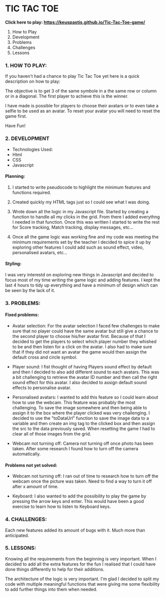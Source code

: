 # TIC TAC TOE
**Click here to play: https://keuspastis.github.io/Tic-Tac-Toe-game/**

1. How to Play
2. Development
3. Problems
4. Challenges
5. Lessons

### 1. HOW TO PLAY:

If you haven't had a chance to play Tic Tac Toe yet here is a quick description on how to play:

The objective is to get 3 of the same symbole in a the same row or column or in a diagonal. The first player to achieve this is the winner.

I have made is possible for players to choose their avatars or to even take a selfie to be used as an avatar. To reset your avatar you will need to reset the game first.

Have Fun!



### 2. DEVELOPMENT

* Technologies Used:
* Html
* CSS
* Javascript

#### Planning:
1. I started to write pseudocode to highlight the minimum features and functions required. 

2. Created quickly my HTML tags just so I could see what I was doing.

3. Wrote down all the logic in my Javascript file. Started by creating a function to handle all my clicks in the grid. From there I added everythng I needed in that function. Once this was written I started to write the rest for Score tracking, Match tracking, display messages, etc...

4. Once all the game logic was working fine and my code was meeting the minimum requirements set by the teacher I decided to spice it up by exploring other features I could add such as sound effect, video, personalised avatars, etc...

#### Styling:
I was very interestd on exploring new things in Javascript and decided to focus most of my time writing the game logic and adding features. I kept the last 4 hours to tidy up everything and have a minimum of design which can be seen by the lack of it. 



### 3. PROBLEMS:
#### Fixed problems:
* Avatar selection: For the avatar selection I faced few challenges to make sure that no player could have the same avatar but still give a chance to the second player to choose his/her avatar first. Because of that I decided to get the players to select which player number they whished to be and then listen for a click on the avatar.
I also had to make sure that if they did not want an avatar the game would then assign the default cross and circle symbol.

* Player sound: I fist thought of having Players sound effect by default and then I decided to also add different sound to each avatars. This was a bit challenging to retrieve the avatar ID number and then call the right sound effect for this avatar.
I also decided to assign default sound effects to personalise avatar.

* Personalised avatars: I wanted to add this feature so I could learn about how to use the webcam. This feature was probably the most challenging. To save the image somewhere and then being able to assign it to the box where the player clicked was very challenging. I decided to use the "toDataUrl" function to save the image data to a variable and then create an img tag to the clicked box and then assign the src to the data previously saved. When resetting the game I had to clear all of those images from the grid.

* Webcam not turning off: Camera not turning off once photo has been taken. After some research I found how to turn off the camera automatically.


#### Problems not yet solved:
* Webcam not turning off: I ran out of time to research how to turn off the webcam once the picture was taken. Need to find a way to turn it off after x amount of time.

* Keyboard: I also wanted to add the possibility to play the game by pressing the arrow keys and enter. This would have been a good exercise to learn how to listen to Keyboard keys.



### 4. CHALLENGES:
Each new features added its amount of bugs with it. Much more than anticipated.



### 5. LESSONS:
Knowing all the requirements from the beginning is very important.
When I decided to add all the extra features for the fun I realised that I could have done things differently to help for their additions. 

The architecture of the logic is very important. I'm glad I decided to split my code with multiple meaningful functions that were giving me some flexibility to add further things into them when needed.
